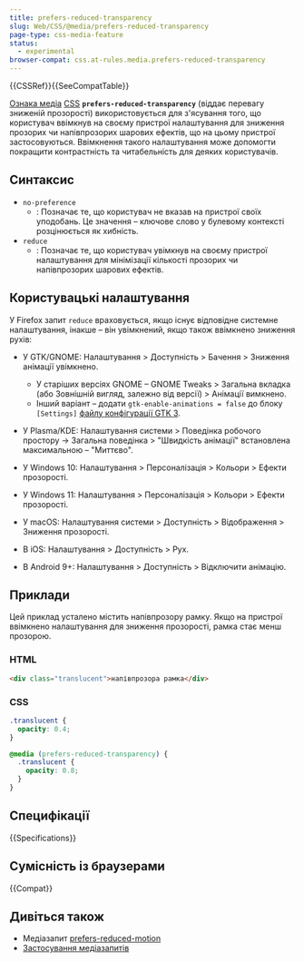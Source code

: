 ```yaml
---
title: prefers-reduced-transparency
slug: Web/CSS/@media/prefers-reduced-transparency
page-type: css-media-feature
status:
  - experimental
browser-compat: css.at-rules.media.prefers-reduced-transparency
---
```


{{CSSRef}}{{SeeCompatTable}}

[Ознака медіа](/uk/docs/Web/CSS/CSS_media_queries/Using_media_queries#oznaky-media) [CSS](/uk/docs/Web/CSS) **`prefers-reduced-transparency`** (віддає перевагу зниженій прозорості) використовується для з'ясування того, що користувач ввімкнув на своєму пристрої налаштування для зниження прозорих чи напівпрозорих шарових ефектів, що на цьому пристрої застосовуються. Ввімкнення такого налаштування може допомогти покращити контрастність та читабельність для деяких користувачів.

## Синтаксис

- `no-preference`
  - : Позначає те, що користувач не вказав на пристрої своїх уподобань. Це значення – ключове слово у булевому контексті розцінюється як хибність.
- `reduce`
  - : Позначає те, що користувач увімкнув на своєму пристрої налаштування для мінімізації кількості прозорих чи напівпрозорих шарових ефектів.

## Користувацькі налаштування

У Firefox запит `reduce` враховується, якщо існує відповідне системне налаштування, інакше – він увімкнений, якщо також ввімкнено зниження рухів:

- У GTK/GNOME: Налаштування > Доступність > Бачення > Зниження анімації увімкнено.

  - У старіших версіях GNOME – GNOME Tweaks > Загальна вкладка (або Зовнішній вигляд, залежно від версії) > Анімації вимкнено.
  - Інший варіант – додати `gtk-enable-animations = false` до блоку `[Settings]` [файлу конфігурації GTK 3](https://wiki.archlinux.org/title/GTK#Configuration).

- У Plasma/KDE: Налаштування системи > Поведінка робочого простору -> Загальна поведінка > "Швидкість анімації" встановлена максимальною – "Миттєво".
- У Windows 10: Налаштування > Персоналізація > Кольори > Ефекти прозорості.
- У Windows 11: Налаштування > Персоналізація > Кольори > Ефекти прозорості.
- У macOS: Налаштування системи > Доступність > Відображення > Зниження прозорості.
- В iOS: Налаштування > Доступність > Рух.
- В Android 9+: Налаштування > Доступність > Відключити анімацію.

## Приклади

Цей приклад усталено містить напівпрозору рамку. Якщо на пристрої ввімкнено налаштування для зниження прозорості, рамка стає менш прозорою.

### HTML

```html
<div class="translucent">напівпрозора рамка</div>
```

### CSS

```css
.translucent {
  opacity: 0.4;
}

@media (prefers-reduced-transparency) {
  .translucent {
    opacity: 0.8;
  }
}
```

## Специфікації

{{Specifications}}

## Сумісність із браузерами

{{Compat}}

## Дивіться також

- Медіазапит [prefers-reduced-motion](/uk/docs/Web/CSS/@media/prefers-reduced-motion)
- [Застосування медіазапитів](/uk/docs/Web/CSS/CSS_media_queries/Using_media_queries)

